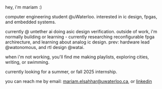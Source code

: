 hey, i'm mariam :)

computer engineering student @uWaterloo. interested in ic design, fpgas, and embedded systems. 

currently @ untether ai doing asic design verification. outside of work, i'm normally building or learning - currently researching reconfigurable fpga archirecture, and learning about analog ic design. prev: hardware lead @watonomous, and rtl design @watai.

when i'm not working, you'll find me making playlists, exploring cities, writing, or swimming.

currently looking for a summer, or fall 2025 internship. 

you can reach me by email: mariam.elsahhar@uwaterloo.ca, or [linkedin](https://www.linkedin.com/in/mariamelsahhar/)

<!--
[![spotify-github-profile](https://spotify-github-profile.kittinanx.com/api/view?uid=2ikv58itqpl1jp26d3r7l3nib&cover_image=true&theme=natemoo-re&show_offline=true&background_color=121212&interchange=false&bar_color=53b14f&bar_color_cover=false)](https://spotify-github-profile.kittinanx.com/api/view?uid=2ikv58itqpl1jp26d3r7l3nib&redirect=true)


 <img  alt="Octocat logo" src="/octocat.png" width ="200" align="left"> 
 <br>
 
 [![Typing SVG](https://readme-typing-svg.demolab.com?font=Fira+Code&pause=2000&color=07AF00&multiline=false&random=false&width=450&height=40&lines=I'm+Mariam+ElSahhar!)](https://git.io/typing-svg)
### A Computer Engineering student @UWaterloo!
#### I am looking for a Summer/Fall 2025 internship, feel free to reach out!
<br>

- 🔭 Interested in __Chips__!
- ⚡ Working on writing firmware for a __self-driving car__ [@Watonomous](https://github.com/WATonomous).
- 🌱 Currently learning about __ASIC design__, and __verification methods__!
- 👯 In my free time, I'm likely making playlists, or going on walks :D
- 📫
  <br>

<div style="display: flex; justify-content: center;">
  <img height="137px" src="https://github-readme-stats.vercel.app/api/top-langs/?username=mariamelsahharr&layout=compact&theme=transparent">
<a href ="https://spotify-github-profile.vercel.app/api/view?uid=2ikv58itqpl1jp26d3r7l3nib&redirect=true">
  <img src="https://spotify-github-profile.vercel.app/api/view?uid=2ikv58itqpl1jp26d3r7l3nib&cover_image=true&theme=natemoo-re&show_offline=true&background_color=121212&interchange=false&bar_color_cover=false&bar_color=53b14f">
 </a>
 </div>

  <!--   <img height="137px" src="https://github-readme-stats.vercel.app/api?username=mariamelsahharr&layout=compact&show_icons=true&theme=transparent">

